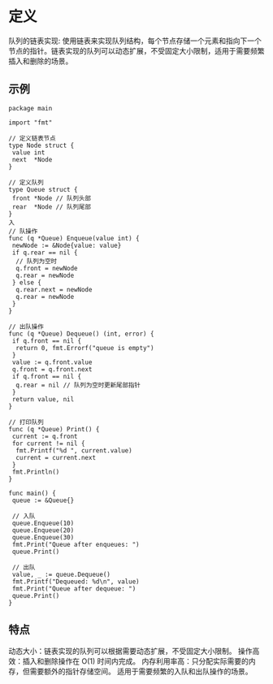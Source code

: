# 定义

队列的链表实现: 使用链表来实现队列结构，每个节点存储一个元素和指向下一个节点的指针。链表实现的队列可以动态扩展，不受固定大小限制，适用于需要频繁插入和删除的场景。

## 示例

```golang
package main

import "fmt"

// 定义链表节点
type Node struct {
 value int
 next  *Node
}

// 定义队列
type Queue struct {
 front *Node // 队列头部
 rear  *Node // 队列尾部
}
入
// 队操作
func (q *Queue) Enqueue(value int) {
 newNode := &Node{value: value}
 if q.rear == nil {
  // 队列为空时
  q.front = newNode
  q.rear = newNode
 } else {
  q.rear.next = newNode
  q.rear = newNode
 }
}

// 出队操作
func (q *Queue) Dequeue() (int, error) {
 if q.front == nil {
  return 0, fmt.Errorf("queue is empty")
 }
 value := q.front.value
 q.front = q.front.next
 if q.front == nil {
  q.rear = nil // 队列为空时更新尾部指针
 }
 return value, nil
}

// 打印队列
func (q *Queue) Print() {
 current := q.front
 for current != nil {
  fmt.Printf("%d ", current.value)
  current = current.next
 }
 fmt.Println()
}

func main() {
 queue := &Queue{}

 // 入队
 queue.Enqueue(10)
 queue.Enqueue(20)
 queue.Enqueue(30)
 fmt.Print("Queue after enqueues: ")
 queue.Print()

 // 出队
 value, _ := queue.Dequeue()
 fmt.Printf("Dequeued: %d\n", value)
 fmt.Print("Queue after dequeue: ")
 queue.Print()
}
```

## 特点

动态大小：链表实现的队列可以根据需要动态扩展，不受固定大小限制。
操作高效：插入和删除操作在 O(1) 时间内完成。
内存利用率高：只分配实际需要的内存，但需要额外的指针存储空间。
适用于需要频繁的入队和出队操作的场景。
